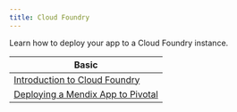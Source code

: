```yaml
---
title: Cloud Foundry
---
```


Learn how to deploy your app to a Cloud Foundry instance.

| Basic
| -----------------------------------------------------------
| [Introduction to Cloud Foundry](deploying-a-mendix-app-to-cloud-foundry)
| [Deploying a Mendix App to Pivotal](deploying-a-mendix-app-to-pivotal)
